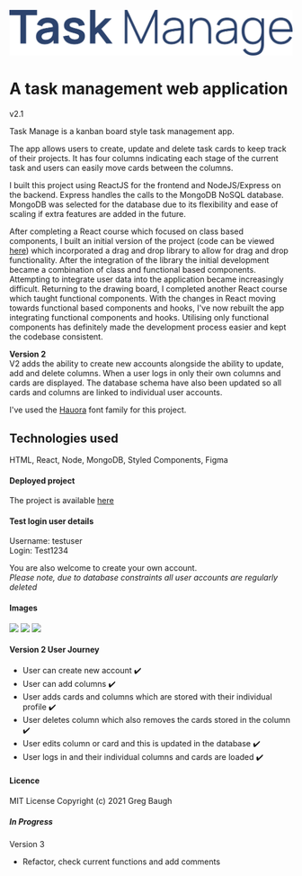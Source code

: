 ![](src/public/img/TMlogo.png)
# A task management web application
v2.1

Task Manage is a kanban board style task management app.

The app allows users to create, update and delete task cards to keep track of their projects. It has four columns indicating each stage of the current task and users can easily move cards between the columns.  
  
I built this project using ReactJS for the frontend and NodeJS/Express on the backend. Express handles the calls to the MongoDB NoSQL database. MongoDB was selected for the database due to its flexibility and ease of scaling if extra features are added in the future.  
  
After completing a React course which focused on class based components, I built an initial version of the project (code can be viewed [here](https://github.com/GregBaughDev/Task-Manage)) which incorporated a drag and drop library to allow for drag and drop functionality. After the integration of the library the initial development became a combination of class and functional based components. Attempting to integrate user data into the application became increasingly difficult. Returning to the drawing board, I completed another React course which taught functional components. With the changes in React moving towards functional based components and hooks, I've now rebuilt the app integrating functional components and hooks. Utilising only functional components has definitely made the development process easier and kept the codebase consistent.

**Version 2**  
V2 adds the ability to create new accounts alongside the ability to update, add and delete columns. When a user logs in only their own columns and cards are displayed. The database schema have also been updated so all cards and columns are linked to individual user accounts.

I've used the [Hauora](https://github.com/WCYS-Co/Hauora-Sans) font family for this project.

## Technologies used
HTML, React, Node, MongoDB, Styled Components, Figma

#### Deployed project
The project is available [here](https://taskmanage2.herokuapp.com/)

#### Test login user details
Username: testuser   
Login: Test1234

You are also welcome to create your own account.  
*Please note, due to database constraints all user accounts are regularly deleted*

#### Images
![](https://res.cloudinary.com/dbdcclhzw/image/upload/v1632802545/Projects/Task/TM3_rgwfzx.png)
![](https://res.cloudinary.com/dbdcclhzw/image/upload/v1632802545/Projects/Task/TM1_gbybew.png)
![](https://res.cloudinary.com/dbdcclhzw/image/upload/v1632802545/Projects/Task/TM2_bfjzae.png)

#### Version 2 User Journey  
- User can create new account ✔️  
- User can add columns ✔️  
- User adds cards and columns which are stored with their individual profile ✔️  
- User deletes column which also removes the cards stored in the column ✔️  
- User edits column or card and this is updated in the database ✔️  
- User logs in and their individual columns and cards are loaded ✔️  

#### Licence
MIT License
Copyright (c) 2021 Greg Baugh

##### In Progress 
Version 3
* Refactor, check current functions and add comments
